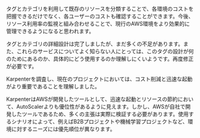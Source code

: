 タグとカテゴリを利用して既存のリソースを分類することで、各環境のコストを把握できるだけでなく、各ユーザーのコストも確認することができます。今後、リソース利用率の監視と組み合わせることで、現行のAWS環境をより効果的に管理できるようになると思われます。

タグとカテゴリの詳細設計は完了しましたが、まだ多くの不足があります。また、これらのサービスについてよく知らない人にとっては、このタグの設計が何のためにあるのか、具体的にどう使用するのか理解しにくいようです。再度修正が必要です。

Karpenterを調査し、現在のプロジェクトにおいては、コスト削減と迅速な起動がより重要であることを理解しました。

KarpenterはAWSが開発したツールとして、迅速な起動とリソースの節約において、AutoScalerよりも優位性があるように見えます。しかし、AWSが自社で開発したツールであるため、多くの主張は実際に検証する必要があります。使用するシナリオによって、例えばB2Bプロジェクトや機械学習プロジェクトなど、環境に対するニーズには優先順位が異なります。